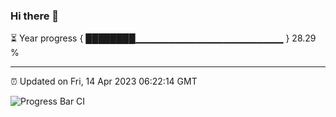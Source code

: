 ### Hi there 👋

⏳ Year progress { ████████▁▁▁▁▁▁▁▁▁▁▁▁▁▁▁▁▁▁▁▁▁▁ } 28.29 %

---

⏰ Updated on Fri, 14 Apr 2023 06:22:14 GMT

![Progress Bar CI](https://github.com/ZhaoGui/ZhaoGui/workflows/Progress%20Bar%20CI/badge.svg)
